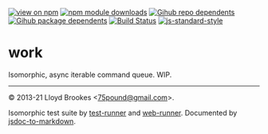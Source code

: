 [![view on npm](https://badgen.net/npm/v/work)](https://www.npmjs.org/package/work)
[![npm module downloads](https://badgen.net/npm/dt/work)](https://www.npmjs.org/package/work)
[![Gihub repo dependents](https://badgen.net/github/dependents-repo/75lb/work)](https://github.com/75lb/work/network/dependents?dependent_type=REPOSITORY)
[![Gihub package dependents](https://badgen.net/github/dependents-pkg/75lb/work)](https://github.com/75lb/work/network/dependents?dependent_type=PACKAGE)
[![Build Status](https://travis-ci.org/75lb/work.svg?branch=master)](https://travis-ci.org/75lb/work)
[![js-standard-style](https://img.shields.io/badge/code%20style-standard-brightgreen.svg)](https://github.com/feross/standard)

# work

Isomorphic, async iterable command queue. WIP.

* * *

&copy; 2013-21 Lloyd Brookes \<75pound@gmail.com\>.

Isomorphic test suite by [test-runner](https://github.com/test-runner-js/test-runner) and [web-runner](https://github.com/test-runner-js/web-runner). Documented by [jsdoc-to-markdown](https://github.com/jsdoc2md/jsdoc-to-markdown).
